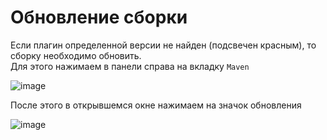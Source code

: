 # Обновление сборки

Если плагин определенной версии не найден (подсвечен красным), то сборку необходимо обновить.<br>
Для этого нажимаем в панели справа на вкладку `Maven`

![image](https://user-images.githubusercontent.com/113560499/226168529-cda3e4de-a29b-4cad-affe-4257063dee24.png)

После этого в открывшемся окне нажимаем на значок обновления

![image](https://user-images.githubusercontent.com/113560499/226168553-c2627f98-8374-4ae1-8c8c-7c569a071507.png)
